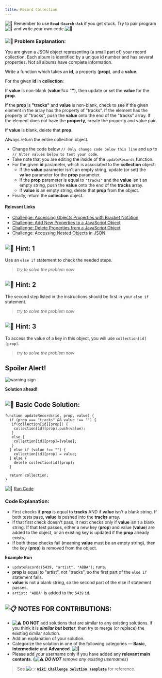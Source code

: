 ```yaml
---
title: Record Collection
---
```

![:triangular_flag_on_post:](https://forum.freecodecamp.com/images/emoji/emoji_one/triangular_flag_on_post.png?v=3 ":triangular_flag_on_post:") Remember to use <a>**`Read-Search-Ask`**</a> if you get stuck. Try to pair program ![:busts_in_silhouette:](https://forum.freecodecamp.com/images/emoji/emoji_one/busts_in_silhouette.png?v=3 ":busts_in_silhouette:") and write your own code ![:pencil:](https://forum.freecodecamp.com/images/emoji/emoji_one/pencil.png?v=3 ":pencil:")

### ![:checkered_flag:](https://forum.freecodecamp.com/images/emoji/emoji_one/checkered_flag.png?v=3 ":checkered_flag:") Problem Explanation:

You are given a JSON object representing (a small part of) your record collection. Each album is identified by a unique id number and has several properties. Not all albums have complete information.

Write a function which takes an **id**, a property (**prop**), and a **value**.

For the given **id** in **collection**:

If **value** is non-blank (**value !== ""**), then update or set the **value** for the **prop**.

If the **prop** is **"tracks"** and **value** is non-blank, check to see if the given element in the array has the property of "tracks". If the element has the property of "tracks", push the **value** onto the end of the "tracks" array. If the element does not have the **property**, create the property and value pair.

If **value** is blank, delete that **prop**.

Always return the entire collection object.

*   Change the code below `// Only change code below this line` and up to `// Alter values below to test your code`.
*   Take note that you are editing the inside of the `updateRecords` function.
*   For the given **id** parameter, which is associated to the **collection** object:
    *   If the **value** parameter isn't an empty string, update (or set) the **value** parameter for the **prop** parameter.
    *   If the **prop** parameter is equal to `"tracks"` and the **value** isn't an empty string, push the **value** onto the end of the **tracks** array.
    *   If **value** is an empty string, delete that **prop** from the object.
*   Finally, return the **collection** object.

#### Relevant Links

*   <a href='http://www.freecodecamp.com/challenges/accessing-objects-properties-with-bracket-notation' target='_blank' rel='nofollow'>Challenge: Accessing Objects Properties with Bracket Notation</a>
*   <a href='http://www.freecodecamp.com/challenges/add-new-properties-to-a-javascript-object' target='_blank' rel='nofollow'>Challenge: Add New Properties to a JavaScript Object</a>
*   <a href='http://www.freecodecamp.com/challenges/delete-properties-from-a-javascript-object' target='_blank' rel='nofollow'>Challenge: Delete Properties from a JavaScript Object</a>
*   <a href='http://www.freecodecamp.com/challenges/accessing-nested-objects-in-json' target='_blank' rel='nofollow'>Challenge: Accessing Nested Objects in JSON</a>

## ![:speech_balloon:](https://forum.freecodecamp.com/images/emoji/emoji_one/speech_balloon.png?v=3 ":speech_balloon:") Hint: 1

Use an `else if` statement to check the needed steps.

> _try to solve the problem now_

## ![:speech_balloon:](https://forum.freecodecamp.com/images/emoji/emoji_one/speech_balloon.png?v=3 ":speech_balloon:") Hint: 2

The second step listed in the instructions should be first in your `else if` statement.

> _try to solve the problem now_

## ![:speech_balloon:](https://forum.freecodecamp.com/images/emoji/emoji_one/speech_balloon.png?v=3 ":speech_balloon:") Hint: 3

To access the value of a key in this object, you will use `collection[id][prop]`.

> _try to solve the problem now_

## Spoiler Alert!

![warning sign](//discourse-user-assets.s3.amazonaws.com/original/2X/2/2d6c412a50797771301e7ceabd554cef4edcd74d.gif)

**Solution ahead!**

## ![:beginner:](https://forum.freecodecamp.com/images/emoji/emoji_one/beginner.png?v=3 ":beginner:") Basic Code Solution:

    function updateRecords(id, prop, value) {
      if (prop === "tracks" && value !== "") {
       if(collection[id][prop]) {
        collection[id][prop].push(value);
       }
       else {
        collection[id][prop]=[value];
       }
      } else if (value !== "") {
        collection[id][prop] = value;
      } else {
        delete collection[id][prop];
      }

      return collection;
    }

![:rocket:](https://forum.freecodecamp.com/images/emoji/emoji_one/rocket.png?v=3 ":rocket:") <a href='https://repl.it/C2AZ/0' target='_blank' rel='nofollow'>Run Code</a>

### Code Explanation:

*   First checks if **prop** is equal to **tracks** AND if **value** isn't a blank string. If both tests pass, **value** is pushed into the **tracks** array.
*   If that first check doesn't pass, it next checks only if **value** isn't a blank string. If that test passes, either a new key (**prop**) and value (**value**) are added to the object, or an existing key is updated if the **prop** already exists.
*   If both these checks fail (meaning **value** must be an empty string), then the key (**prop**) is removed from the object.

**Example Run**

*   `updateRecords(5439, "artist", "ABBA");` runs.
*   **prop** is equal to "artist", not "tracks", so the first part of the `else if` statement fails.
*   **value** is not a blank string, so the second part of the else if statement passes.
*   `artist: "ABBA"` is added to the `5439` `id`.

## ![:clipboard:](https://forum.freecodecamp.com/images/emoji/emoji_one/clipboard.png?v=3 ":clipboard:") NOTES FOR CONTRIBUTIONS:

*   ![:warning:](https://forum.freecodecamp.com/images/emoji/emoji_one/warning.png?v=3 ":warning:") **DO NOT** add solutions that are similar to any existing solutions. If you think it is **_similar but better_**, then try to merge (or replace) the existing similar solution.
*   Add an explanation of your solution.
*   Categorize the solution in one of the following categories — **Basic**, **Intermediate** and **Advanced**. ![:traffic_light:](https://forum.freecodecamp.com/images/emoji/emoji_one/traffic_light.png?v=3 ":traffic_light:")
*   Please add your username only if you have added any **relevant main contents**. (![:warning:](https://forum.freecodecamp.com/images/emoji/emoji_one/warning.png?v=3 ":warning:") **_DO NOT_** _remove any existing usernames_)

> See ![:point_right:](https://forum.freecodecamp.com/images/emoji/emoji_one/point_right.png?v=3 ":point_right:") <a href='http://forum.freecodecamp.com/t/algorithm-article-template/14272' target='_blank' rel='nofollow'>**`Wiki Challenge Solution Template`**</a> for reference.
